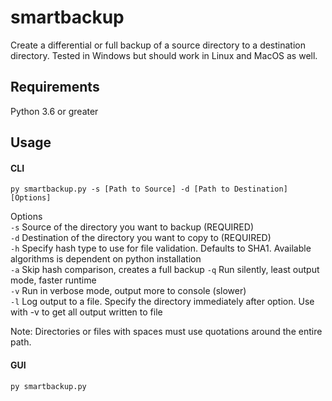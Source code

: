 # smartbackup  
  
Create a differential or full backup of a source directory to a destination directory. Tested in Windows but should work in Linux and MacOS as well.
  
## Requirements  
  
Python 3.6 or greater  
  
## Usage  
  
#### CLI
`py smartbackup.py -s [Path to Source] -d [Path to Destination] [Options]` 
  
Options  
`-s`  Source of the directory you want to backup (REQUIRED)  
`-d`  Destination of the directory you want to copy to (REQUIRED)  
`-h`  Specify hash type to use for file validation. Defaults to SHA1. Available algorithms is dependent on python installation  
`-a`  Skip hash comparison, creates a full backup
`-q`  Run silently, least output mode, faster runtime  
`-v`  Run in verbose mode, output more to console (slower)  
`-l`  Log output to a file. Specify the directory immediately after option. Use with -v to get all output written to file

Note: Directories or files with spaces must use quotations around the entire path.

#### GUI  
  
`py smartbackup.py`
